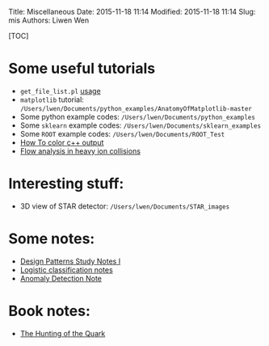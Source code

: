 Title: Miscellaneous 
Date: 2015-11-18 11:14
Modified: 2015-11-18 11:14
Slug: mis
Authors: Liwen Wen

[TOC]

# Some useful tutorials
* `get_file_list.pl` [usage]({filename}/mis/get_file_list.md)
* `matplotlib` tutorial: `/Users/lwen/Documents/python_examples/AnatomyOfMatplotlib-master`
* Some python example codes: `/Users/lwen/Documents/python_examples`
* Some `sklearn` example codes: `/Users/lwen/Documents/sklearn_examples`
* Some `ROOT` example codes: `/Users/lwen/Documents/ROOT_Test`
* [How To color c++ output]({filename}/mis/color_output.md)
* [Flow analysis in heavy ion collisions]({filename}/mis/flow.md)

# Interesting stuff:
* 3D view of STAR detector: `/Users/lwen/Documents/STAR_images` 

# Some notes:
* [Design Patterns Study Notes I]({filename}/mis/design_patterns_i.md)
* [Logistic classification notes]({filename}/mis/logistic_classification_notes.md)
* [Anomaly Detection Note]({filename}/mis/anomaly_detection.md)

# Book notes:
* [The Hunting of the Quark]({filename}/mis/quark_hunting_notes.md)
